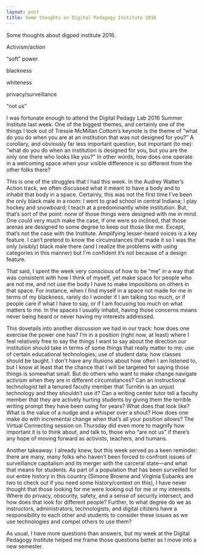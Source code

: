 ```yaml
---
layout: post
title: Some thoughts on Digital Pedagogy Institute 2016
---
```


Some thoughts about digped institute 2016.

 

Activism/action

“soft” power

blackness

whiteness

privacy/surveillance

“not us”

 

 

I was fortunate enough to attend the Digital Pedagy Lab 2016 Summer Institute last week. One of the biggest themes, and certainly one of the things I took out of Tressie McMillan Cottom’s keynote is the theme of  “what do you do when you are at an institution that was not designed for you?” A corollary, and obviously far less important question, but important (to me): “what do you do when an institution is designed for you, but you are the only one there who looks like you?” In other words, how does one operate in a welcoming space when your visible difference is so different from the other folks there?

 This is one of the struggles that I had this week. In the Audrey Watter’s Action track, we often discussed what it meant to have a body and to inhabit that body in a space. Certainly, this was not the first time I’ve been the only black male in a room: I went to grad school in central Indiana; I play hockey and snowboard; I teach at a predominantly white institution. But, that’s sort of the point: none of those things were designed with me in mind. One could very much make the case, if one were so inclined, that those arenas are designed to some degree to keep out those like me. Except, that’s not the case with the Institute. Amplifying lesser-heard voices is a key feature. I can’t pretend to know the circumstances that made it so I was the only (visibly) black male there (and I realize the problems with using categories in this manner) but I'm confident it’s not because of a design feature.

That said, I spent the week very conscious of how to be “me” in a way that was consistent with how I think of myself, yet make space for people who are not me, and not use the body I have to make impositions on others in that space. For instance, when I find myself in a space not made for me in terms of my blackness, rarely do I wonder if I am talking too much, or if people care if what I have to say, or if I am focusing too much on what matters to me. In the spaces I usually inhabit, having those concerns means never being heard or never having my interests addressed. 

 

This dovetails into another discussion we had in our track: how does one exercise the power one has? I’m in a position (right now, at least) where I feel relatively free to say the things I want to say about the direction our institution should take in terms of some things that really matter to me: use of certain educational technologies; use of student data; how classes should be taught. I don’t have any illusions about how often I am listened to, but I know at least that the chance that I will be targeted for saying those things is somewhat small. But do others who want to make change navigate activism when they are in different circumstances? Can an instructional technologist tell a tenured faculty member that Turnitin is an unjust technology and they shouldn’t use it? Can a writing center tutor tell a faculty member that they are actively hurting students by giving them the terrible writing prompt they have been using for years? What does that look like? What is the value of a nudge and a whisper over a shout? How does one make do with incremental change when that’s all your position allows? The Virtual Connecting session on Thursday did even more to magnify how important it is to think about, and talk to, those who “are not us” if there’s any hope of moving forward as activists, teachers, and humans. 


 
Another takeaway: I already knew, but this week served as a keen reminder: there are many, many folks who haven’t been forced to confront issues of surveillance capitalism and its merger with the carceral state—and what that means for students. As part of a population that has been surveilled for our entire history in this country (Simone Browne and Virginia Eubanks are two to check out if you need some history/context on this), I have never thought that those looking for me were looking out for me or my interests. Where do privacy, obscurity, safety, and a sense of security intersect, and how does that look for different people? Further, to what degree do we as instructors, administrators, technologists, and digital citizens have a responsibility to each other and students to consider these issues as we use technologies and compel others to use them? 

As usual, I have more questions than answers, but my week at the Digital Pedagogy Institute helped me frame those questions better as I move into a new semester. 
